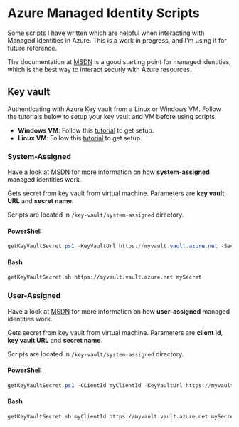# Azure Managed Identity Scripts

Some scripts I have written which are helpful when interacting with Managed Identities in Azure. This is a work in progress, and I'm using it for future reference. 

The documentation at [MSDN](https://docs.microsoft.com/en-us/azure/active-directory/managed-identities-azure-resources/overview) is a good starting point for managed identities, which is the best way to interact securly with Azure resources. 

## Key vault

Authenticating with Azure Key vault from a Linux or Windows VM. Follow the tutorials below to setup your key vault and VM before using scripts. 

* **Windows VM**: Follow this [tutorial](https://docs.microsoft.com/en-us/azure/active-directory/managed-identities-azure-resources/tutorial-windows-vm-access-nonaad) to get setup.
* **Linux VM**: Follow this [tutorial](https://docs.microsoft.com/en-us/azure/active-directory/managed-identities-azure-resources/tutorial-linux-vm-access-nonaad) to get setup. 

### System-Assigned

Have a look at [MSDN](https://docs.microsoft.com/en-us/azure/active-directory/managed-identities-azure-resources/overview#how-a-system-assigned-managed-identity-works-with-an-azure-vm) for more information on how **system-assigned** managed identities work. 

Gets secret from key vault from virtual machine. Parameters are **key vault URL** and **secret name**. 

Scripts are located in `/key-vault/system-assigned` directory. 

#### PowerShell

```powershell
getKeyVaultSecret.ps1 -KeyVaultUrl https://myvault.vault.azure.net -SecretName mySecret
```

#### Bash

```bash
getKeyVaultSecret.sh https://myvault.vault.azure.net mySecret
```

### User-Assigned

Have a look at [MSDN](https://docs.microsoft.com/en-us/azure/active-directory/managed-identities-azure-resources/overview#how-a-user-assigned-managed-identity-works-with-an-azure-vm) for more information on how **user-assigned** managed identities work. 

Gets secret from key vault from virtual machine. Parameters are **client id**, **key vault URL** and **secret name**. 

Scripts are located in `/key-vault/system-assigned` directory. 

#### PowerShell

```powershell
getKeyVaultSecret.ps1 -CLientId myClientId -KeyVaultUrl https://myvault.vault.azure.net -SecretName mySecret
```

#### Bash

```bash
getKeyVaultSecret.sh myClientId https://myvault.vault.azure.net mySecret
```
